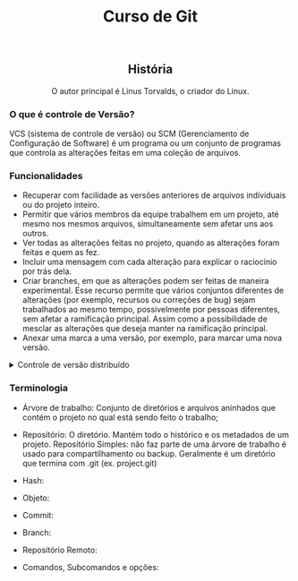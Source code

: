 <h1 align=center> Curso de Git </h1>
<br>

<h2 align= center>História</h2>
<p align=center> O autor principal é Linus Torvalds, o criador do Linux. </p>


<h3> O que é controle de Versão? </h3>
VCS (sistema de controle de versão) ou SCM (Gerenciamento de Configuração de Software) é um programa ou um conjunto de programas que controla as alterações feitas em uma coleção de arquivos.

<h3> Funcionalidades </h3> 

* Recuperar com facilidade as versões anteriores de arquivos individuais ou do projeto inteiro.
* Permitir que vários membros da equipe trabalhem em um projeto, até mesmo nos mesmos arquivos, simultaneamente sem afetar uns aos outros.
* Ver todas as alterações feitas no projeto, quando as alterações foram feitas e quem as fez.
* Incluir uma mensagem com cada alteração para explicar o raciocínio por trás dela.
* Criar branches, em que as alterações podem ser feitas de maneira experimental. Esse recurso permite que vários conjuntos diferentes de alterações (por exemplo, recursos ou correções de bug) sejam trabalhados ao mesmo tempo, possivelmente por pessoas diferentes, sem afetar a ramificação principal. Assim como a possibilidade de mesclar as alterações que deseja manter na ramificação principal.
* Anexar uma marca a uma versão, por exemplo, para marcar uma nova versão.

<details>
  <summary> Controle de versão distribuído</summary> <br>
    <p > O Git é distribuído, o que significa que o histórico completo de um projeto é armazenado no cliente e no servidor. Você pode editar arquivos sem uma conexão de rede, verificá-los localmente e sincronizá-los com o servidor quando uma conexão fica disponível. Se um servidor ficar inativo, você ainda terá uma cópia local do projeto. Tecnicamente, você nem precisa ter um servidor. As alterações podem ser passadas por email ou compartilhadas por uma mídia removível, mas ninguém usa o Git dessa maneira na prática
    </p>
</details>
 

### Terminologia

* Árvore de trabalho: Conjunto de diretórios e arquivos aninhados que contém o projeto no qual está sendo feito o trabalho;
  
* Repositório: O diretório. Mantém todo o histórico e os metadados de um projeto. Repositório Simples: não faz parte de uma árvore de trabalho é usado para compartilhamento ou backup. Geralmente é um diretório que termina com .git (ex. project.git)
  
* Hash: 
  
* Objeto:
  
* Commit:
  
* Branch:
  
* Repositório Remoto:
  
* Comandos, Subcomandos e opções:
